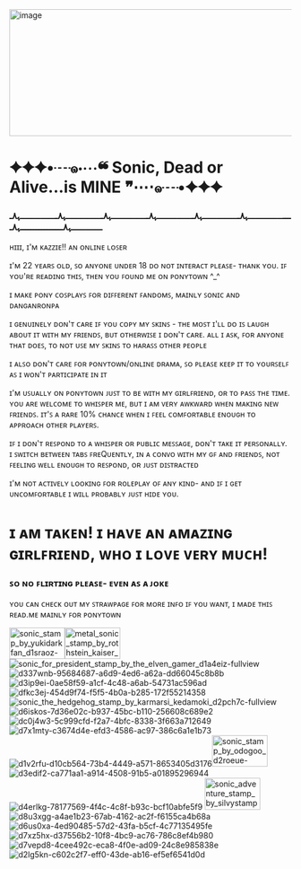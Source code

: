 <img width="1080" height="226" alt="image" src="https://github.com/user-attachments/assets/c512f2f1-7285-454b-96b2-03a42c86c693" />
<h1>✦✦✦•┈๑⋅⋯❝ Sonic, Dead or Alive...is MINE ❞⋯⋅๑┈•✦✦✦</h1>

<h3>‎ـــــــــــــــــــﮩ٨ـ‎ـــــــــــــــــــﮩ٨ـ‎ـــــــــــــــــــﮩ٨ـ‎ـــــــــــــــــــﮩ٨ـ‎ـــــــــــــــــــﮩ٨ـ‎ـــــــــــــــــــﮩ٨ـ‎ـــــــــــــــــــﮩ٨ـ‎ـــــــــــــــــﮩ٨</h3>

ʜɪɪɪ, ɪ'ᴍ ᴋᴀᴢᴢɪᴇ!! ᴀɴ ᴏɴʟɪɴᴇ ʟᴏꜱᴇʀ

ɪ'ᴍ 22 ʏᴇᴀʀꜱ ᴏʟᴅ, ꜱᴏ ᴀɴʏᴏɴᴇ ᴜɴᴅᴇʀ 18 ᴅᴏ ɴᴏᴛ ɪɴᴛᴇʀᴀᴄᴛ ᴘʟᴇᴀꜱᴇ- ᴛʜᴀɴᴋ ʏᴏᴜ. ɪꜰ ʏᴏᴜ'ʀᴇ ʀᴇᴀᴅɪɴɢ ᴛʜɪꜱ, ᴛʜᴇɴ ʏᴏᴜ ꜰᴏᴜɴᴅ ᴍᴇ ᴏɴ ᴘᴏɴʏᴛᴏᴡɴ ^_^

ɪ ᴍᴀᴋᴇ ᴘᴏɴʏ ᴄᴏꜱᴘʟᴀʏꜱ ꜰᴏʀ ᴅɪꜰꜰᴇʀᴇɴᴛ ꜰᴀɴᴅᴏᴍꜱ, ᴍᴀɪɴʟʏ ꜱᴏɴɪᴄ ᴀɴᴅ ᴅᴀɴɢᴀɴʀᴏɴᴘᴀ

ɪ ɢᴇɴᴜɪɴᴇʟʏ ᴅᴏɴ'ᴛ ᴄᴀʀᴇ ɪꜰ ʏᴏᴜ ᴄᴏᴘʏ ᴍʏ ꜱᴋɪɴꜱ - ᴛʜᴇ ᴍᴏꜱᴛ ɪ'ʟʟ ᴅᴏ ɪꜱ ʟᴀᴜɢʜ ᴀʙᴏᴜᴛ ɪᴛ ᴡɪᴛʜ ᴍʏ ꜰʀɪᴇɴᴅꜱ, ʙᴜᴛ ᴏᴛʜᴇʀᴡɪꜱᴇ ɪ ᴅᴏɴ'ᴛ ᴄᴀʀᴇ. ᴀʟʟ ɪ ᴀꜱᴋ, ꜰᴏʀ ᴀɴʏᴏɴᴇ ᴛʜᴀᴛ ᴅᴏᴇꜱ, ᴛᴏ ɴᴏᴛ ᴜꜱᴇ ᴍʏ ꜱᴋɪɴꜱ ᴛᴏ ʜᴀʀᴀꜱꜱ ᴏᴛʜᴇʀ ᴘᴇᴏᴘʟᴇ

ɪ ᴀʟꜱᴏ ᴅᴏɴ'ᴛ ᴄᴀʀᴇ ꜰᴏʀ ᴘᴏɴʏᴛᴏᴡɴ/ᴏɴʟɪɴᴇ ᴅʀᴀᴍᴀ, ꜱᴏ ᴘʟᴇᴀꜱᴇ ᴋᴇᴇᴘ ɪᴛ ᴛᴏ ʏᴏᴜʀꜱᴇʟꜰ ᴀꜱ ɪ ᴡᴏɴ'ᴛ ᴘᴀʀᴛɪᴄɪᴘᴀᴛᴇ ɪɴ ɪᴛ

ɪ'ᴍ ᴜꜱᴜᴀʟʟʏ ᴏɴ ᴘᴏɴʏᴛᴏᴡɴ ᴊᴜꜱᴛ ᴛᴏ ʙᴇ ᴡɪᴛʜ ᴍʏ ɢɪʀʟꜰʀɪᴇɴᴅ, ᴏʀ ᴛᴏ ᴘᴀꜱꜱ ᴛʜᴇ ᴛɪᴍᴇ. ʏᴏᴜ ᴀʀᴇ ᴡᴇʟᴄᴏᴍᴇ ᴛᴏ ᴡʜɪꜱᴘᴇʀ ᴍᴇ, ʙᴜᴛ ɪ ᴀᴍ ᴠᴇʀʏ ᴀᴡᴋᴡᴀʀᴅ ᴡʜᴇɴ ᴍᴀᴋɪɴɢ ɴᴇᴡ ꜰʀɪᴇɴᴅꜱ. ɪᴛ'ꜱ ᴀ ʀᴀʀᴇ 10% ᴄʜᴀɴᴄᴇ ᴡʜᴇɴ ɪ ꜰᴇᴇʟ ᴄᴏᴍꜰᴏʀᴛᴀʙʟᴇ ᴇɴᴏᴜɢʜ ᴛᴏ ᴀᴘᴘʀᴏᴀᴄʜ ᴏᴛʜᴇʀ ᴘʟᴀʏᴇʀꜱ.

ɪꜰ ɪ ᴅᴏɴ'ᴛ ʀᴇꜱᴘᴏɴᴅ ᴛᴏ ᴀ ᴡʜɪꜱᴘᴇʀ ᴏʀ ᴘᴜʙʟɪᴄ ᴍᴇꜱꜱᴀɢᴇ, ᴅᴏɴ'ᴛ ᴛᴀᴋᴇ ɪᴛ ᴘᴇʀꜱᴏɴᴀʟʟʏ. ɪ ꜱᴡɪᴛᴄʜ ʙᴇᴛᴡᴇᴇɴ ᴛᴀʙꜱ ꜰʀᴇQᴜᴇɴᴛʟʏ, ɪɴ ᴀ ᴄᴏɴᴠᴏ ᴡɪᴛʜ ᴍʏ ɢꜰ ᴀɴᴅ ꜰʀɪᴇɴᴅꜱ, ɴᴏᴛ ꜰᴇᴇʟɪɴɢ ᴡᴇʟʟ ᴇɴᴏᴜɢʜ ᴛᴏ ʀᴇꜱᴘᴏɴᴅ, ᴏʀ ᴊᴜꜱᴛ ᴅɪꜱᴛʀᴀᴄᴛᴇᴅ

ɪ'ᴍ ɴᴏᴛ ᴀᴄᴛɪᴠᴇʟʏ ʟᴏᴏᴋɪɴɢ ꜰᴏʀ ʀᴏʟᴇᴘʟᴀʏ ᴏꜰ ᴀɴʏ ᴋɪɴᴅ- ᴀɴᴅ ɪꜰ ɪ ɢᴇᴛ ᴜɴᴄᴏᴍꜰᴏʀᴛᴀʙʟᴇ ɪ ᴡɪʟʟ ᴘʀᴏʙᴀʙʟʏ ᴊᴜꜱᴛ ʜɪᴅᴇ ʏᴏᴜ.

<h1>ɪ ᴀᴍ ᴛᴀᴋᴇɴ! ɪ ʜᴀᴠᴇ ᴀɴ ᴀᴍᴀᴢɪɴɢ ɢɪʀʟꜰʀɪᴇɴᴅ, ᴡʜᴏ ɪ ʟᴏᴠᴇ ᴠᴇʀʏ ᴍᴜᴄʜ!</h1>
<h3>ꜱᴏ ɴᴏ ꜰʟɪʀᴛɪɴɢ ᴘʟᴇᴀꜱᴇ- ᴇᴠᴇɴ ᴀꜱ ᴀ ᴊᴏᴋᴇ</h3>

ʏᴏᴜ ᴄᴀɴ ᴄʜᴇᴄᴋ ᴏᴜᴛ ᴍʏ ꜱᴛʀᴀᴡᴘᴀɢᴇ ꜰᴏʀ ᴍᴏʀᴇ ɪɴꜰᴏ ɪꜰ ʏᴏᴜ ᴡᴀɴᴛ, ɪ ᴍᴀᴅᴇ ᴛʜɪꜱ ʀᴇᴀᴅ.ᴍᴇ ᴍᴀɪɴʟʏ ꜰᴏʀ ᴘᴏɴʏᴛᴏᴡɴ

<img width="99" height="56" alt="sonic_stamp_by_yukidarkfan_d1sraoz-fullview" src="https://github.com/user-attachments/assets/327b3bed-7a4f-4c49-bc9f-7c0b80de3c76" /><img width="99" height="56" alt="metal_sonic_stamp_by_rothstein_kaiser_d4xr36f-fullview" src="https://github.com/user-attachments/assets/ab593b39-2876-476b-b510-91c0742ce48c" />![sonic_for_president_stamp_by_the_elven_gamer_d1a4eiz-fullview](https://github.com/user-attachments/assets/b04e7664-c70a-40ba-a134-c90edc59b0b1)![d337wnb-95684687-a6d9-4ed6-a62a-dd66045c8b8b](https://github.com/user-attachments/assets/9dc69207-b0d5-4312-bdc5-c6ecd4408e7f)![d3ip9ei-0ae58f59-a1cf-4c48-a6ab-54731ac596ad](https://github.com/user-attachments/assets/0903f365-6b3d-4de1-8470-f963e6def624)![dfkc3ej-454d9f74-f5f5-4b0a-b285-172f55214358](https://github.com/user-attachments/assets/b248188e-06ab-43e2-ada3-f6934b58c331)![sonic_the_hedgehog_stamp_by_karmarsi_kedamoki_d2pch7c-fullview](https://github.com/user-attachments/assets/ac089690-51c6-4f7a-babf-e4d747f6c4cd)![d6iskos-7d36e02c-b937-45bc-b110-256608c689e2](https://github.com/user-attachments/assets/2ad0d2e6-3f55-412c-ae76-08e8b6b6162d)
![dc0j4w3-5c999cfd-f2a7-4bfc-8338-3f663a712649](https://github.com/user-attachments/assets/3e25c50a-b2a3-45a8-be44-7b3b81dae0af)![d7x1mty-c3674d4e-efd3-4586-ac97-386c6a1e1b73](https://github.com/user-attachments/assets/fffe19ee-11c6-48ed-9d29-37038914c219)![d1v2rfu-d10cb564-73b4-4449-a571-8653405d3176](https://github.com/user-attachments/assets/b2d681f9-8948-4c23-bb50-7af08f262d2f)<img width="99" height="56" alt="sonic_stamp_by_odogoo_d2roeue-fullview" src="https://github.com/user-attachments/assets/e4217b5e-8bb9-4ff4-bb89-21f10f06be09" />![d3edif2-ca771aa1-a914-4508-91b5-a01895296944](https://github.com/user-attachments/assets/366eda42-7534-49f5-99d5-ac43a6759ea5)![d4erlkg-78177569-4f4c-4c8f-b93c-bcf10abfe5f9](https://github.com/user-attachments/assets/dc58c156-2b33-46cd-a070-bb44ef3a8461)
<img width="99" height="57" alt="sonic_adventure_stamp_by_silvystamps_d70v81l-fullview" src="https://github.com/user-attachments/assets/8cc55d08-0f8c-43a7-a4f2-ceb7cb6849b8" />![d8u3xgg-a4ae1b23-67ab-4162-ac2f-f6155ca4b68a](https://github.com/user-attachments/assets/3e765825-a5e3-486e-8d90-2bb2824e1a8f)![d6us0xa-4ed90485-57d2-43fa-b5cf-4c77135495fe](https://github.com/user-attachments/assets/03049d31-fb5a-483f-8227-353c149c24da)![d7xz5hx-d37556b2-10f8-4bc9-ac76-786c8ef4b980](https://github.com/user-attachments/assets/6f603540-db75-4578-839f-720990d9dfb7)![d7vepd8-4cee492c-eca8-4f0e-ad09-24c8e985838e](https://github.com/user-attachments/assets/b98b494a-cf2a-4247-8468-49ccaa917089)![d2lg5kn-c602c2f7-eff0-43de-ab16-ef5ef6541d0d](https://github.com/user-attachments/assets/d7f8f767-7989-46ff-b8a1-244d1d3cb05f)

